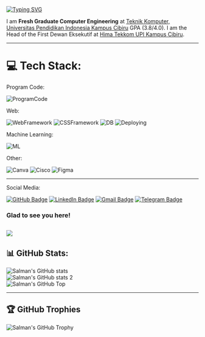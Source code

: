 [![Typing SVG](https://readme-typing-svg.herokuapp.com/?lines=Hello+There!;I'am+Salman+from+Indonesia+👋)](https://git.io/typing-svg)

I am **Fresh Graduate Computer Engineering** at [Teknik Komputer, Universitas Pendidikan Indonesia Kampus Cibiru]([http://tekom.kd-cibiru.upi.edu](https://tekkom.upi.edu/2021/04/pelantikan-pengurus-pertama-hima-tekkom/)) GPA (3.8/4.0).
I am the Head of the First Dewan Eksekutif at [Hima Tekkom UPI Kampus Cibiru]([https://www.instagram.com/hima.tekkom](https://www.instagram.com/p/CMMeM50gfet/?utm_source=ig_web_copy_link&igsh=MzRlODBiNWFlZA==)).

---
# 💻 Tech Stack:

Program Code:

![ProgramCode](https://skillicons.dev/icons?i=ts,js,html,css,py,cpp,c,php,go,java)

Web:

![WebFramework](https://skillicons.dev/icons?i=nextjs,vite,react,nodejs,express,nestjs,vue,flask,laravel)
![CSSFramework](https://skillicons.dev/icons?i=tailwind,bootstrap)
![DB](https://skillicons.dev/icons?i=prisma,mysql,sqlite,postgres,mongodb,firebase)
![Deploying](https://skillicons.dev/icons?i=git,docker,vercel,kubernetes,gcp)

Machine Learning:

![ML](https://skillicons.dev/icons?i=sklearn,pytorch,torch )

Other:

![Canva](https://img.shields.io/badge/Canva-%2300C4CC.svg?style=for-the-badge&logo=Canva&logoColor=white)
![Cisco](https://img.shields.io/badge/cisco-%23049fd9.svg?style=for-the-badge&logo=cisco&logoColor=black) 
![Figma](https://img.shields.io/badge/figma-%23F24E1E.svg?style=for-the-badge&logo=figma&logoColor=white) 

---
Social Media:

[![GitHub Badge](https://img.shields.io/badge/GitHub-100000?style=for-the-badge&logo=github&logoColor=white)](https://github.com/Salmansha08)
[![LinkedIn Badge](https://img.shields.io/badge/LinkedIn-0077B5?style=for-the-badge&logo=linkedin&logoColor=white)](https://www.linkedin.com/in/salman-wiharja-a0b7b220a)
[![Gmail Badge](https://img.shields.io/badge/Gmail-D14836?style=for-the-badge&logo=gmail&logoColor=white)](mailto:salmanwiharja8@gmail.com)
[![Telegram Badge](https://img.shields.io/badge/Telegram-2CA5E0?style=for-the-badge&logo=telegram&logoColor=white)](https://t.me/Salmansha08)


### Glad to see you here! &nbsp; 
![](https://visitor-badge.laobi.icu/badge?page_id=Salmansha08)
---

## 📊 GitHub Stats:

![Salman's GitHub stats](https://github-readme-stats.vercel.app/api?username=Salmansha08&show_icons=true&theme=radical)<br/>
![Salman's GitHub stats 2](https://github-readme-streak-stats.herokuapp.com/?user=salmansha08&theme=dark&hide_border=false)<br/>
![Salman's GitHub Top](https://github-readme-stats.vercel.app/api/top-langs/?username=salmansha08&theme=dark&hide_border=false&include_all_commits=true&count_private=true&layout=compact)

---

## 🏆 GitHub Trophies
![Salman's GitHub Trophy](https://github-profile-trophy.vercel.app/?username=Salmansha08&show_icons=true&theme=radical)
